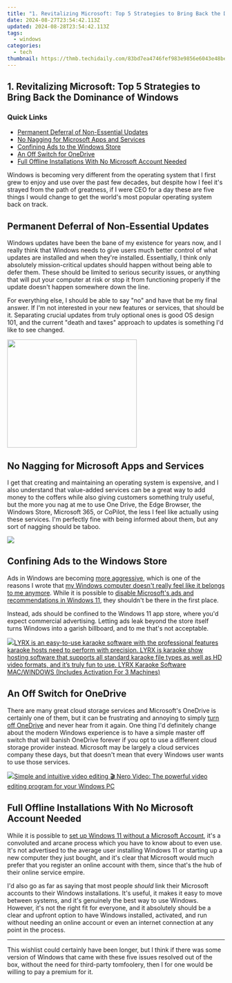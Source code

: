 ```yaml
---
title: "1. Revitalizing Microsoft: Top 5 Strategies to Bring Back the Dominance of Windows"
date: 2024-08-27T23:54:42.113Z
updated: 2024-08-28T23:54:42.113Z
tags:
  - windows
categories:
  - tech
thumbnail: https://thmb.techidaily.com/83bd7ea4746fef983e9856e6043e48be8dfdd87c4406254504ec111012f48674.jpg
---
```


## 1. Revitalizing Microsoft: Top 5 Strategies to Bring Back the Dominance of Windows

### Quick Links

* [Permanent Deferral of Non-Essential Updates](https://vimeo-videos.techidaily.com/slicing-sequences-smoothly-effective-ways-to-trim-vimeo-video-lengths/)
* [No Nagging for Microsoft Apps and Services](https://fox-boxes.techidaily.com/2024-approved-the-subscribers-manual-engaging-on-social-media-platforms/)
* [Confining Ads to the Windows Store](https://fox-glue.techidaily.com/blending-binaries-digital-photographic-techniques/)
* [An Off Switch for OneDrive](https://youtube-videos.techidaily.com/in-2024-editorprime-design/)
* [Full Offline Installations With No Microsoft Account Needed](https://tech-savvy.techidaily.com/from-gpt-1-to-gpt-4-an-in-depth-analysis/)

 Windows is becoming very different from the operating system that I first grew to enjoy and use over the past few decades, but despite how I feel it's strayed from the path of greatness, if I were CEO for a day these are five things I would change to get the world's most popular operating system back on track.

##  Permanent Deferral of Non-Essential Updates

 Windows updates have been the bane of my existence for years now, and I really think that Windows needs to give users much better control of what updates are installed and when they're installed. Essentially, I think only absolutely mission-critical updates should happen without being able to defer them. These should be limited to serious security issues, or anything that will put your computer at risk or stop it from functioning properly if the update doesn't happen somewhere down the line.

 For everything else, I should be able to say "no" and have that be my final answer. If I'm not interested in your new features or services, that should be it. Separating crucial updates from truly optional ones is good OS design 101, and the current "death and taxes" approach to updates is something I'd like to see changed.

<!-- affiliate ads begin -->
<a href="https://caperobbin.sjv.io/c/5597632/2006123/18460" target="_top" id="2006123"><img src="//a.impactradius-go.com/display-ad/18460-2006123" border="0" alt="" width="300" height="250"/></a><img height="0" width="0" src="https://imp.pxf.io/i/5597632/2006123/18460" style="position:absolute;visibility:hidden;" border="0" />
<!-- affiliate ads end -->
##  No Nagging for Microsoft Apps and Services

 I get that creating and maintaining an operating system is expensive, and I also understand that value-added services can be a great way to add money to the coffers while also giving customers something truly useful, but the more you nag at me to use One Drive, the Edge Browser, the Windows Store, Microsoft 365, or CoPilot, the less I feel like actually using these services. I'm perfectly fine with being informed about them, but any sort of nagging should be taboo.

<!-- affiliate ads begin -->
<a href="https://secure.2checkout.com/order/checkout.php?PRODS=4620778&QTY=1&AFFILIATE=108875&CART=1"><img src="https://secure.avangate.com/images/merchant/07dd4d5a72f5740ef0f035f201951476/728__90banner.jpg" border="0"></a>
<!-- affiliate ads end -->
##  Confining Ads to the Windows Store

 Ads in Windows are becoming [more aggressive](https://instagram-video-files.techidaily.com/new-in-2024-essential-app-picks-best-10-editors-to-transform-reels/), which is one of the reasons I wrote that [my Windows computer doesn't really feel like it belongs to me anymore](https://some-approaches.techidaily.com/2024-approved-the-artisans-handbook-to-photomontage-creation/). While it is possible to [disable Microsoft's ads and recommendations in Windows 11](https://screen-mirror.techidaily.com/how-to-cast-apple-iphone-14-to-chromecast-drfone-by-drfone-ios/), they shouldn't be there in the first place.

 Instead, ads should be confined to the Windows 11 app store, where you'd expect commercial advertising. Letting ads leak beyond the store itself turns Windows into a garish billboard, and to me that's not acceptable.

<!-- affiliate ads begin -->
<a href="https://shop.pcdj.com/order/checkout.php?PRODS=4698998&QTY=1&AFFILIATE=108875&CART=1"> <img src="https://secure.avangate.com/images/merchant/47f4b6321e9fd8e8f7326a6adc1a7c1e/products/MacBook_Pro_lyrx-withsinger-tv.png" border="0">LYRX is an easy-to-use karaoke software with the professional features karaoke hosts need to perform with precision. LYRX is karaoke show hosting software that supports all standard karaoke file types as well as HD video formats, and it’s truly fun to use. 
LYRX Karaoke Software MAC/WINDOWS (Includes Activation For 3 Machines)</a>
<!-- affiliate ads end -->
##  An Off Switch for OneDrive

 There are many great cloud storage services and Microsoft's OneDrive is certainly one of them, but it can be frustrating and annoying to simply [turn off OneDrive](https://some-knowledge.techidaily.com/explore-the-best-8-web-sites-for-accessing-3d-text-psds-for-2024/) and never hear from it again. One thing I'd definitely change about the modern Windows experience is to have a simple master off switch that will banish OneDrive forever if you opt to use a different cloud storage provider instead. Microsoft may be largely a cloud services company these days, but that doesn't mean that every Windows user wants to use those services.

<!-- affiliate ads begin -->
<a href="https://store.nero.com/order/checkout.php?PRODS=42296685&QTY=1&AFFILIATE=108875&CART=1"><img src="http://cdnwww.nero.com/nero-com-wAssets/img/banners/2022/video-pp/ScreenshotSlider/Nero-Video-Advanced-editing.JPG" border="0">Simple and intuitive video editing
🎬 Nero Video:
The powerful video editing program for your Windows PC</a>
<!-- affiliate ads end -->
##  Full Offline Installations With No Microsoft Account Needed

 While it is possible to [set up Windows 11 without a Microsoft Account](https://fox-friendly.techidaily.com/updated-asus-mg28uq-elevating-your-visual-experience-to-new-heights-for-2024/), it's a convoluted and arcane process which you have to know about to even use. It's not advertised to the average user installing Windows 11 or starting up a new computer they just bought, and it's clear that Microsoft would much prefer that you register an online account with them, since that's the hub of their online service empire.

 I'd also go as far as saying that most people _should_ link their Microsoft accounts to their Windows installations. It's useful, it makes it easy to move between systems, and it's genuinely the best way to use Windows. However, it's not the right fit for everyone, and it absolutely should be a clear and upfront option to have Windows installed, activated, and run without needing an online account or even an internet connection at any point in the process.

---

 This wishlist could certainly have been longer, but I think if there was some version of Windows that came with these five issues resolved out of the box, without the need for third-party tomfoolery, then I for one would be willing to pay a premium for it.

<ins class="adsbygoogle"
     style="display:block"
     data-ad-format="autorelaxed"
     data-ad-client="ca-pub-7571918770474297"
     data-ad-slot="1223367746"></ins>



<ins class="adsbygoogle"
     style="display:block"
     data-ad-client="ca-pub-7571918770474297"
     data-ad-slot="8358498916"
     data-ad-format="auto"
     data-full-width-responsive="true"></ins>


